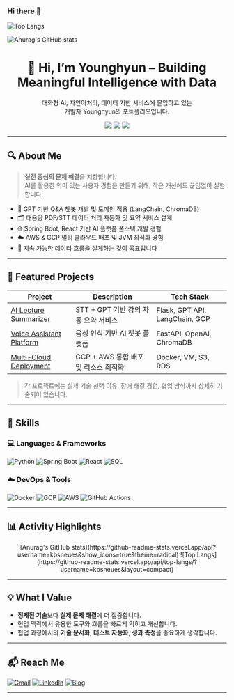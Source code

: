 ### Hi there 👋

![Top Langs](https://github-readme-stats.vercel.app/api/top-langs/?username=kbsneues&layout=compact)

![Anurag's GitHub stats](https://github-readme-stats.vercel.app/api?username=kbsneues&show_icons=true&theme=radical)

<!--
**kbsneues/kbsneues** is a ✨ _special_ ✨ repository because its `README.md` (this file) appears on your GitHub profile.

Here are some ideas to get you started:

- 🔭 I’m currently working on ...
- 🌱 I’m currently learning ...
- 👯 I’m looking to collaborate on ...
- 🤔 I’m looking for help with ...
- 💬 Ask me about ...
- 📫 How to reach me: ...
- 😄 Pronouns: ...
- ⚡ Fun fact: ...
-->


<h1 align="center">👋 Hi, I’m Younghyun – Building Meaningful Intelligence with Data</h1>
<p align="center">
  대화형 AI, 자연어처리, 데이터 기반 서비스에 몰입하고 있는<br>
  개발자 Younghyun의 포트폴리오입니다.
</p>

<p align="center">
  <img src="https://img.shields.io/badge/AIVLE SCHOOL-KT-red?style=flat-square" />
  <img src="https://img.shields.io/badge/GPT-Driven-blue?style=flat-square&logo=openai&logoColor=white" />
  <img src="https://img.shields.io/badge/Data Engineering-Python%20%7C%20GCP%20%7C%20SQL-yellowgreen?style=flat-square" />
</p>

---

## 🔍 About Me

> **실전 중심의 문제 해결**을 지향합니다.  
> AI를 활용한 의미 있는 사용자 경험을 만들기 위해, 작은 개선에도 끊임없이 실험합니다.

- 🧠 GPT 기반 Q&A 챗봇 개발 및 도메인 적용 (LangChain, ChromaDB)
- 🗂️ 대용량 PDF/STT 데이터 처리 자동화 및 요약 서비스 설계
- 🌐 Spring Boot, React 기반 AI 플랫폼 풀스택 개발 경험
- ☁️ AWS & GCP 멀티 클라우드 배포 및 JVM 최적화 경험
- 🔄 지속 가능한 데이터 흐름을 설계하는 것이 목표입니다

---

## 📁 Featured Projects

| Project | Description | Tech Stack |
|--------|-------------|------------|
| [AI Lecture Summarizer](https://github.com/) | STT + GPT 기반 강의 자동 요약 서비스 | Flask, GPT API, LangChain, GCP |
| [Voice Assistant Platform](https://github.com/) | 음성 인식 기반 AI 챗봇 플랫폼 | FastAPI, OpenAI, ChromaDB |
| [Multi-Cloud Deployment](https://github.com/) | GCP + AWS 통합 배포 및 리소스 최적화 | Docker, VM, S3, RDS |

> 각 프로젝트에는 실제 기술 선택 이유, 장애 해결 경험, 협업 방식까지 상세히 기술되어 있습니다.

---

## 🔎 Skills

### 💻 Languages & Frameworks  
![Python](https://img.shields.io/badge/Python-3776AB.svg?style=flat&logo=python&logoColor=white)
![Spring Boot](https://img.shields.io/badge/Spring_Boot-6DB33F.svg?style=flat&logo=springboot&logoColor=white)
![React](https://img.shields.io/badge/React-61DAFB.svg?style=flat&logo=react&logoColor=black)
![SQL](https://img.shields.io/badge/SQL-003B57?style=flat&logo=postgresql&logoColor=white)

### ☁️ DevOps & Tools  
![Docker](https://img.shields.io/badge/Docker-2496ED.svg?style=flat&logo=docker&logoColor=white)
![GCP](https://img.shields.io/badge/GCP-4285F4?style=flat&logo=googlecloud&logoColor=white)
![AWS](https://img.shields.io/badge/AWS-232F3E.svg?style=flat&logo=amazonaws&logoColor=white)
![GitHub Actions](https://img.shields.io/badge/GitHub_Actions-2088FF?style=flat&logo=githubactions&logoColor=white)

---

## 📊 Activity Highlights

<p align="center">
<!--   <img src="https://github-readme-stats.vercel.app/api?username=yourgithubid&show_icons=true&theme=tokyonight&count_private=true" width="400"/>
  <img src="http://mazassumnida.wtf/api/v2/generate_badge?boj=yourbojhandle" width="250"/> -->
  ![Anurag's GitHub stats](https://github-readme-stats.vercel.app/api?username=kbsneues&show_icons=true&theme=radical)
  ![Top Langs](https://github-readme-stats.vercel.app/api/top-langs/?username=kbsneues&layout=compact)


</p>

---

## 💡 What I Value

- **정제된 기술**보다 **실제 문제 해결**에 더 집중합니다.
- 현업 맥락에서 유용한 도구와 흐름을 빠르게 익히고 개선합니다.
- 협업 과정에서의 **기술 문서화**, **테스트 자동화**, **성과 측정**을 중요하게 생각합니다.

---

## 📬 Reach Me

[![Gmail](https://img.shields.io/badge/youremail@gmail.com-D14836?style=flat-square&logo=gmail&logoColor=white)](mailto:youremail@gmail.com)
[![LinkedIn](https://img.shields.io/badge/LinkedIn-blue?style=flat-square&logo=linkedin&logoColor=white)](https://linkedin.com/in/yourname)
[![Blog](https://img.shields.io/badge/Dev%20Blog-Velog-brightgreen?style=flat-square)](https://velog.io/@yourid)

---
